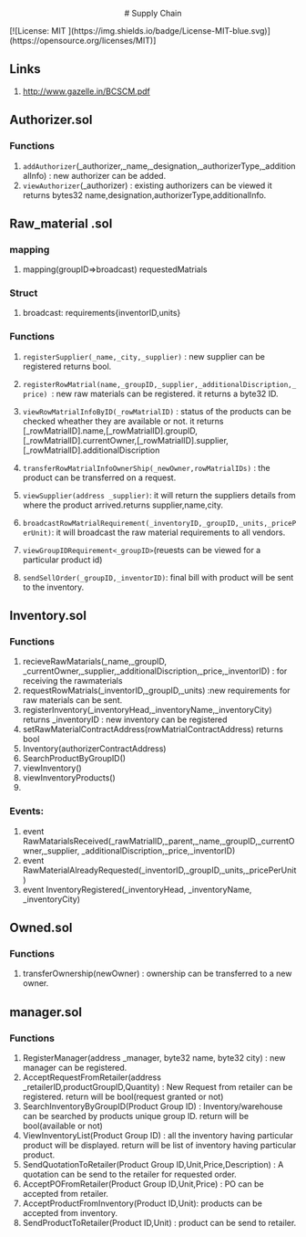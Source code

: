 <p align="center">
# Supply Chain
</p>
[![License: MIT ](https://img.shields.io/badge/License-MIT-blue.svg)](https://opensource.org/licenses/MIT)]



## Links
1. http://www.gazelle.in/BCSCM.pdf


## Authorizer.sol
### Functions
1. `addAuthorizer`(_authorizer,_name,_designation,_authorizerType,_additionalInfo) : new authorizer can be added.
2. `viewAuthorizer`(_authorizer) : existing authorizers can be viewed it returns bytes32 name,designation,authorizerType,additionalInfo. 


## Raw_material .sol

### mapping
1. mapping(groupID=>broadcast) requestedMatrials
### Struct
1. broadcast: requirements{inventorID,units}
### Functions
1. `registerSupplier(_name,_city,_supplier)` : new supplier can be registered returns bool.
2. `registerRowMatrial(name,_groupID,_supplier,_additionalDiscription,_price) `: new raw materials can be registered. it returns a byte32 ID.
3. `viewRowMatrialInfoByID(_rowMatrialID)` : status of the products can be checked wheather they are available or not. it returns
     [_rowMatrialID].name,[_rowMatrialID].groupID,[_rowMatrialID].currentOwner,[_rowMatrialID].supplier,         [_rowMatrialID].additionalDiscription 
4. `transferRowMatrialInfoOwnerShip(_newOwner,rowMatrialIDs)` : the product can be transferred on a request.
5. `viewSupplier(address _supplier)`: it will return the suppliers details from where the product arrived.returns supplier,name,city.
6. `broadcastRowMatrialRequirement(_inventoryID,_groupID,_units,_pricePerUnit)`: it will broadcast the raw material requirements to all vendors.

7. `viewGroupIDRequirement<_groupID>`(reuests can be viewed for a particular product id) 
8. `sendSellOrder(_groupID,_inventorID)`: final bill with product will be sent to the inventory. 

 
          
     

## Inventory.sol
### Functions

1. recieveRawMatarials(_name,_groupID, _currentOwner,_supplier,_additionalDiscription,_price,_inventorID) : for receiving the rawmaterials
2. requestRowMatrials(_inventorID,_groupID,_units) :new requirements for raw materials can be sent.
3. registerInventory(_inventoryHead,_inventoryName,_inventoryCity) returns _inventoryID : new inventory can be registered
4. setRawMaterialContractAddress(rowMatrialContractAddress) returns bool
5. Inventory(authorizerContractAddress)
6. SearchProductByGroupID()
7. viewInventory()
8. viewInventoryProducts()
9. 

### Events:
1. event RawMatarialsReceived(_rawMatrialID,_parent,_name,_groupID,_currentOwner,_supplier, _additionalDiscription,_price,_inventorID)
2. event RawMaterialAlreadyRequested(_inventorID,_groupID,_units,_pricePerUnit)
3. event InventoryRegistered(_inventoryHead, _inventoryName, _inventoryCity)
 



## Owned.sol
### Functions
1. transferOwnership(newOwner) : ownership can be transferred to a new owner.


## manager.sol
### Functions
1. RegisterManager(address _manager, byte32 name, byte32 city) : new manager can be registered.
2. AcceptRequestFromRetailer(address _retailerID,productGroupID,Quantity) : New Request from retailer can be registered. return will be bool(request granted or not)
3. SearchInventoryByGroupID(Product Group ID) : Inventory/warehouse can be searched by products unique group ID. return will be bool(available or not)
4. ViewInventoryList(Product Group ID) : all the inventory having particular product will be displayed. return will be list of inventory having particular product.
5. SendQuotationToRetailer(Product Group ID,Unit,Price,Description) : A quotation can be send to the retailer for requested order.
6. AcceptPOFromRetailer(Product Group ID,Unit,Price) : PO can be accepted from retailer.
7. AcceptProductFromInventory(Product ID,Unit): products can be accepted from inventory.
8. SendProductToRetailer(Product ID,Unit) : product can be send to retailer.
